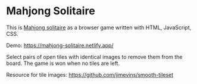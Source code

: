# Mahjong Solitaire

This is [Mahjong solitaire](https://en.wikipedia.org/wiki/Mahjong_solitaire) as a browser game written with HTML, JavaScript, CSS.

Demo: https://mahjong-solitaire.netlify.app/

Select pairs of open tiles with identical images to remove them from the board. The game is won when no tiles are left.

Resource for tile images: https://github.com/jimevins/smooth-tileset
